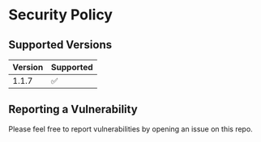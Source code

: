 # Security Policy

## Supported Versions

| Version | Supported          |
| ------- | ------------------ |
| 1.1.7   | :white_check_mark: |

## Reporting a Vulnerability

Please feel free to report vulnerabilities by opening an issue on this repo.
